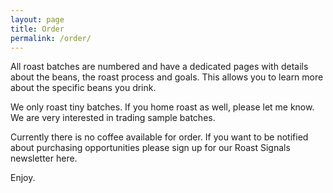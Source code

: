 ```yaml
---
layout: page
title: Order
permalink: /order/
---
```


All roast batches are numbered and have a dedicated pages with details about the beans, the roast process and goals. This allows you to learn more about the specific beans you drink.

We only roast tiny batches. If you home roast as well, please let me know. We are very interested in trading sample batches.

Currently there is no coffee available for order. If you want to be notified about purchasing opportunities please sign up for our Roast Signals newsletter here.

Enjoy.
